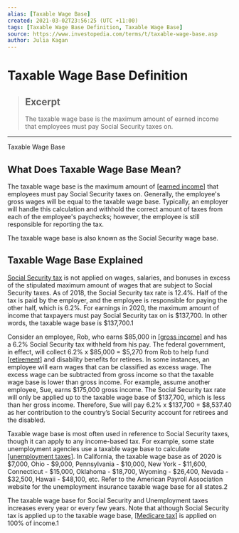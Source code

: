 ```yaml
---
alias: [Taxable Wage Base]
created: 2021-03-02T23:56:25 (UTC +11:00)
tags: [Taxable Wage Base Definition, Taxable Wage Base]
source: https://www.investopedia.com/terms/t/taxable-wage-base.asp
author: Julia Kagan
---
```


# Taxable Wage Base Definition

> ## Excerpt
> The taxable wage base is the maximum amount of earned income that employees must pay Social Security taxes on.

---

Taxable Wage Base
## What Does Taxable Wage Base Mean?

The taxable wage base is the maximum amount of [[earned income]](https://www.investopedia.com/terms/e/earnedincomecredit.asp) that employees must pay Social Security taxes on. Generally, the employee's gross wages will be equal to the taxable wage base. Typically, an employer will handle this calculation and withhold the correct amount of taxes from each of the employee's paychecks; however, the employee is still responsible for reporting the tax.

The taxable wage base is also known as the Social Security wage base.

## Taxable Wage Base Explained

[Social Security tax](https://www.investopedia.com/terms/s/social-security-tax.asp) is not applied on wages, salaries, and bonuses in excess of the stipulated maximum amount of wages that are subject to Social Security taxes. As of 2018, the Social Security tax rate is 12.4%. Half of the tax is paid by the employer, and the employee is responsible for paying the other half, which is 6.2%. For earnings in 2020, the maximum amount of income that taxpayers must pay Social Security tax on is $137,700. In other words, the taxable wage base is $137,700.1

Consider an employee, Rob, who earns $85,000 in [[gross income]](https://www.investopedia.com/terms/g/grossincome.asp) and has a 6.2% Social Security tax withheld from his pay. The federal government, in effect, will collect 6.2% x $85,000 = $5,270 from Rob to help fund [[retirement]](https://www.investopedia.com/terms/r/retirement-planning.asp) and disability benefits for retirees. In some instances, an employee will earn wages that can be classified as excess wage. The excess wage can be subtracted from gross income so that the taxable wage base is lower than gross income. For example, assume another employee, Sue, earns $175,000 gross income. The Social Security tax rate will only be applied up to the taxable wage base of $137,700, which is less than her gross income. Therefore, Sue will pay 6.2% x $137,700 = $8,537.40 as her contribution to the country’s Social Security account for retirees and the disabled.

Taxable wage base is most often used in reference to Social Security taxes, though it can apply to any income-based tax. For example, some state unemployment agencies use a taxable wage base to calculate [[unemployment taxes]](https://www.investopedia.com/terms/u/unemployment-insurance.asp). In California, the taxable wage base as of 2020 is $7,000, Ohio - $9,000, Pennsylvania - $10,000, New York - $11,600, Connecticut - $15,000, Oklahoma - $18,700, Wyoming - $26,400, Nevada - $32,500, Hawaii - $48,100, etc. Refer to the American Payroll Association website for the unemployment insurance taxable wage base for all states.2

The taxable wage base for Social Security and Unemployment taxes increases every year or every few years. Note that although Social Security tax is applied up to the taxable wage base, [[Medicare tax]](https://www.investopedia.com/terms/m/medicare.asp) is applied on 100% of income.1
